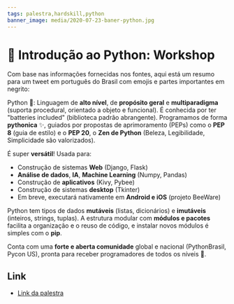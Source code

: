```yaml
---
tags: palestra,hardskill,python
banner_image: media/2020-07-23-baner-python.jpg
---
```


# 🐍 Introdução ao Python: Workshop

Com base nas informações fornecidas nos fontes, aqui está um resumo para um tweet em português do Brasil com emojis e partes importantes em negrito:

Python 🐍: Linguagem de **alto nível**, de **propósito geral** e **multiparadigma** (suporta procedural, orientado a objeto e funcional). É conhecida por ter "batteries included" (biblioteca padrão abrangente). Programamos de forma **pythonica** ✨, guiados por propostas de aprimoramento (PEPs) como o **PEP 8** (guia de estilo) e o **PEP 20**, o **Zen de Python** (Beleza, Legibilidade, Simplicidade são valorizados).

É super **versátil**! Usada para:
- Construção de sistemas **Web** (Django, Flask)
- **Análise de dados**, **IA**, **Machine Learning** (Numpy, Pandas)
- Construção de **aplicativos** (Kivy, Pybee)
- Construção de sistemas **desktop** (Tkinter)
- Em breve, executará nativamente em **Android e iOS** (projeto BeeWare)

Python tem tipos de dados **mutáveis** (listas, dicionários) e **imutáveis** (inteiros, strings, tuplas). A estrutura modular com **módulos e pacotes** facilita a organização e o reuso de código, e instalar novos módulos é simples com o **pip**.

Conta com uma **forte e aberta comunidade** global e nacional (PythonBrasil, Pycon US), pronta para receber programadores de todos os níveis 🤝.

## Link
- [Link da palestra](https://github.com/neiesc/palestras/tree/main/%5B2020%5D%20Introdu%C3%A7%C3%A3o%20do%20Python)
